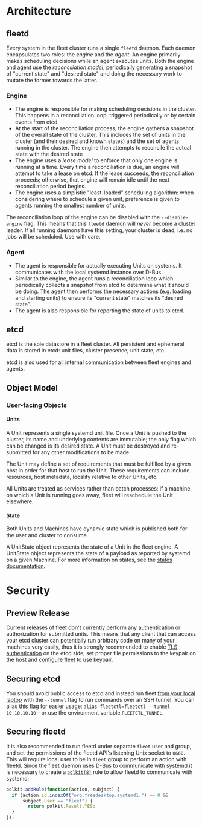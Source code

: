 # Architecture

## fleetd

Every system in the fleet cluster runs a single `fleetd` daemon. Each daemon encapsulates two roles: the *engine* and the *agent*. An engine primarily makes scheduling decisions while an agent executes units. Both the engine and agent use the _reconciliation model_, periodically generating a snapshot of "current state" and "desired state" and doing the necessary work to mutate the former towards the latter.

### Engine

- The engine is responsible for making scheduling decisions in the cluster. This happens in a reconciliation loop, triggered periodically or by certain events from etcd
- At the start of the reconciliation process, the engine gathers a snapshot of the overall state of the cluster. This includes the set of units in the cluster (and their desired and known states) and the set of agents running in the cluster. The engine then attempts to reconcile the actual state with the desired state
- The engine uses a _lease model_ to enforce that only one engine is running at a time. Every time a reconciliation is due, an engine will attempt to take a lease on etcd. If the lease succeeds, the reconciliation proceeds; otherwise, that engine will remain idle until the next reconciliation period begins.
- The engine uses a simplistic "least-loaded" scheduling algorithm: when considering where to schedule a given unit, preference is given to agents running the smallest number of units.

The reconciliation loop of the engine can be disabled with the `--disable-engine` flag. This means that
this `fleetd` daemon will *never* become a cluster leader. If all running daemons have this setting,
your cluster is dead; i.e. no jobs will be scheduled. Use with care.

### Agent

- The agent is responsible for actually executing Units on systems. It communicates with the local systemd instance over D-Bus.
- Similar to the engine, the agent runs a reconciliation loop which periodically collects a snapshot from etcd to determine what it should be doing. The agent then performs the necessary actions (e.g. loading and starting units) to ensure its "current state" matches its "desired state".
- The agent is also responsible for reporting the state of units to etcd.

## etcd

etcd is the sole datastore in a fleet cluster. All persistent and ephemeral data is stored in etcd: unit files, cluster presence, unit state, etc.

etcd is also used for all internal communication between fleet engines and agents.

## Object Model

### User-facing Objects

#### Units

A Unit represents a single systemd unit file. Once a Unit is pushed to the cluster, its name and underlying contents are immutable; the only flag which can be changed is its desired state. A Unit must be destroyed and re-submitted for any other modifications to be made.

The Unit may define a set of requirements that must be fulfilled by a given host in order for that host to run the Unit. These requirements can include resources, host metadata, locality relative to other Units, etc.

All Units are treated as services rather than batch processes: if a machine on which a Unit is running goes away, fleet will reschedule the Unit elsewhere.

#### State

Both Units and Machines have dynamic state which is published both for the user and cluster to consume.

A UnitState object represents the state of a Unit in the fleet engine. A UnitState object represents the state of a payload as reported by systemd on a given Machine. For more information on states, see the [states documentation].


# Security

## Preview Release

Current releases of fleet don't currently perform any authentication or authorization for submitted units. This means that any client that can access your etcd cluster can potentially run arbitrary code on many of your machines very easily, thus it is strongly recommended to enable [TLS authentication][etcd-security] on the etcd side, set proper file permissions to the keypair on the host and [configure fleet][fleet-tls] to use keypair.

## Securing etcd

You should avoid public access to etcd and instead run fleet [from your local laptop][using-the-client] with the `--tunnel` flag to run commands over an SSH tunnel. You can alias this flag for easier usage: `alias fleetctl=fleetctl --tunnel 10.10.10.10` - or use the environment variable `FLEETCTL_TUNNEL`.

## Securing fleetd

It is also recommended to run fleetd under separate `fleet` user and group, and set the permissions of the fleetd API's listening Unix socket to `0660`. This will require local user to be in `fleet` group to perform an action with fleetd. Since the fleet daemon uses [D-Bus][d-bus] to communicate with systemd it is necessary to create a [`polkit(8)`][polkit] rule to allow fleetd to communicate with systemd:

```js
polkit.addRule(function(action, subject) {
  if (action.id.indexOf("org.freedesktop.systemd1.") == 0 &&
      subject.user == "fleet") {
        return polkit.Result.YES;
  }
});
```

[etcd-security]: https://github.com/coreos/etcd/blob/master/Documentation/security.md
[d-bus]: https://www.freedesktop.org/wiki/Software/dbus/
[fleet-tls]: deployment-and-configuration.md#tls-authentication
[polkit]: https://www.freedesktop.org/software/polkit/docs/latest/polkit.8.html
[states documentation]: states.md
[using-the-client]: using-the-client.md#get-up-and-running

